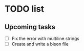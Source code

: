 # TODO list

## Upcoming tasks

- [ ] Fix the error with multiline strings
- [ ] Create and write a bison file